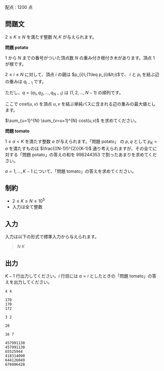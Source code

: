 配点 : $1200$ 点

## 問題文

$2\leq K\leq N$ を満たす整数 $N,K$ が与えられます。

**問題 potato**

$1$ から $N$ までの番号がついた頂点数 $N$ の重み付き根付き木があります。頂点 $1$ が根です。

$2\leq i\leq N$ に対して、頂点 $i$ の親は $p_{i}\;(1\leq p_{i}&lt;i)$で、 $i$ と $p_{i}$ を結ぶ辺の重みは $q_{i-1}$ です。

ただし、$q=(q_{1},q_{2},\dots,q_{N-1})$ は $(1,2,\dots,N-1)$ の順列です。

ここで $cost(u,v)$ を頂点 $u,v$ を結ぶ単純パスに含まれる辺の重みの最大値とします。

$\sum_{u=1}^{N} \sum_{v=u+1}^{N} cost(u,v)$ を求めてください。

**問題 tomato**

$1\leq a\lt K$ を満たす整数 $a$ が与えられます。「問題 potato」 の $p,q$ として $p_{K}=a$ を満たすものは $\frac{((N-1)!)^{2}}{K-1}$ 通り考えられますが、その全てに対する「問題 potato」の答えの和を $998244353$ で割ったあまりを求めてください。

$a=1,\dots,K-1$ について、「問題 tomato」の答えを求めてください。

## 制約

- $2\leq K\leq N\leq 10^{5}$
- 入力は全て整数

## 入力

入力は以下の形式で標準入力から与えられます。

> $N$ $K$

## 出力

$K-1$ 行出力してください。$i$ 行目には $a=i$ としたときの「問題 tomato」の答えを出力してください。

```input1
4 4
```

```output1
170
170
172
```

```input2
3 2
```

```output2
20
```

```input3
16 7
```

```output3
457991130
457991130
65525944
418314090
644126049
676086428
```